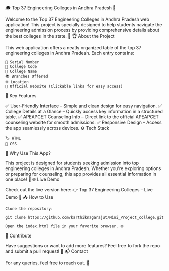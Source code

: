 🎓 Top 37 Engineering Colleges in Andhra Pradesh 🌟

Welcome to the Top 37 Engineering Colleges in Andhra Pradesh web application! This project is specially designed to help students navigate the engineering admission process by providing comprehensive details about the best colleges in the state. 🚀
🏆 About the Project

This web application offers a neatly organized table of the top 37 engineering colleges in Andhra Pradesh. Each entry contains:

    🔢 Serial Number
    🏫 College Code
    📍 College Name
    📚 Branches Offered
    🌐 Location
    🔗 Official Website (Clickable links for easy access)

📌 Key Features

✅ User-Friendly Interface – Simple and clean design for easy navigation.
✅ College Details at a Glance – Quickly access key information in a structured table.
✅ APEAPCET Counseling Info – Direct link to the official APEAPCET counseling website for smooth admissions.
✅ Responsive Design – Access the app seamlessly across devices.
⚙️ Tech Stack

    🏷️ HTML
    🎨 CSS

🌟 Why Use This App?

This project is designed for students seeking admission into top engineering colleges in Andhra Pradesh. Whether you're exploring options or preparing for counseling, this app provides all essential information in one place! 💯
🌐 Live Demo

Check out the live version here:
👉 Top 37 Engineering Colleges – Live Demo 🚀
📥 How to Use

    Clone the repository:

    git clone https://github.com/karthiknagarajut/Mini_Project_college.git

    Open the index.html file in your favorite browser. 🌐

🤝 Contribute

Have suggestions or want to add more features? Feel free to fork the repo and submit a pull request! 💬
📬 Contact

For any queries, feel free to reach out. 📩
